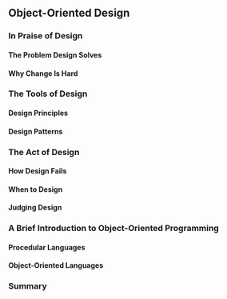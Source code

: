 ## Object-Oriented Design

### In Praise of Design
#### The Problem Design Solves
#### Why Change Is Hard
### The Tools of Design
#### Design Principles
#### Design Patterns
### The Act of Design
#### How Design Fails 
#### When to Design
#### Judging Design
### A Brief Introduction to Object-Oriented Programming
#### Procedular Languages
#### Object-Oriented Languages
### Summary

